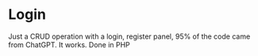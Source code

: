 # Login
Just a CRUD operation with a login, register panel,
95% of the code came from ChatGPT.
It works.
Done in PHP
